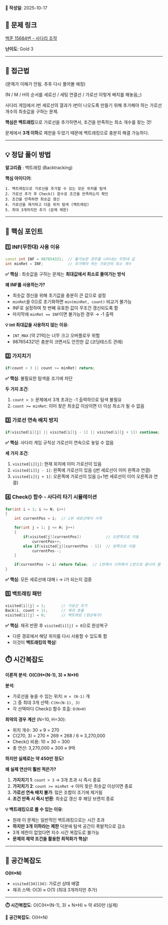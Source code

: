 **📅 작성일**: 2025-10-17

## 🔗 문제 링크

[백준 15684번 - 사다리 조작](https://www.acmicpc.net/problem/15684)

**난이도**: Gold 3

---

## 🤔 접근법

(문제가 이해가 안됨. 추후 다시 풀어볼 예정)

(N / M / H의 순서를 세로선 / 세팅 연결선 / 가로선 이렇게 배치를 해놓음;;)

사다리 게임에서 i번 세로선의 결과가 i번이 나오도록 만들기 위해 추가해야 하는 가로선 개수의 최솟값을 구하는 문제.

**핵심은 백트래킹**으로 가로선을 추가하면서, 조건을 만족하는 최소 개수를 찾는 것!

문제에서 **3개 이하**로 제한을 두었기 때문에 백트래킹으로 충분히 해결 가능하다.

---

## 💡 정답 풀이 방법

**알고리즘** : 백트래킹 (Backtracking)

**핵심 아이디어**:
```
1. 백트래킹으로 가로선을 추가할 수 있는 모든 위치를 탐색
2. 가로선 추가 후 Check() 함수로 조건을 만족하는지 확인
3. 조건을 만족하면 최솟값 갱신
4. 가로선을 제거하고 다음 위치 탐색 (백트래킹)
5. 최대 3개까지만 추가 (문제 제한)
```

---

## 🔑 핵심 포인트

### 1️⃣ INF(무한대) 사용 이유

```cpp
const int INF = 987654321;  // 불가능한 경우를 나타내는 무한대 값
int minRet = INF;           // 추가해야 하는 가로선의 최소 개수
```

**✅ 핵심** : 최솟값을 구하는 문제는 **최대값에서 최소로 줄여가는 방식**

**왜 INF를 사용하는가?**
- 최솟값 갱신을 위해 초기값을 충분히 큰 값으로 설정
- `minRet`을 0으로 초기화하면 `min(minRet, count)` 비교가 불가능
- INF로 설정하여 첫 번째 유효한 값이 무조건 갱신되도록 함
- 마지막에 `minRet == INF`이면 불가능한 경우 → -1 출력

**💡 int 최대값을 사용하지 않는 이유**:
- `INT_MAX` (약 21억)는 너무 크고 오버플로우 위험
- 987654321은 충분히 크면서도 안전한 값 (코딩테스트 관례)

### 2️⃣ 가지치기

```cpp
if(count > 3 || count >= minRet) return;
```

**✅ 핵심**: 불필요한 탐색을 조기에 차단

**두 가지 조건**:
1. `count > 3`: 문제에서 3개 초과는 -1 출력하므로 탐색 불필요
2. `count >= minRet`: 이미 찾은 최솟값 이상이면 더 이상 최소가 될 수 없음

### 3️⃣ 가로선 연속 배치 방지

```cpp
if(visited[i][j] || visited[i][j - 1] || visited[i][j + 1]) continue;
```

**✅ 핵심**: 사다리 게임 규칙상 가로선이 연속으로 놓일 수 없음

**세 가지 조건**:
1. `visited[i][j]`: 현재 위치에 이미 가로선이 있음
2. `visited[i][j - 1]`: 왼쪽에 가로선이 있음 (j번 세로선이 이미 왼쪽과 연결)
3. `visited[i][j + 1]`: 오른쪽에 가로선이 있음 (j+1번 세로선이 이미 오른쪽과 연결)

### 4️⃣ Check() 함수 - 사다리 타기 시뮬레이션

```cpp
for(int i = 1; i <= N; i++)
{
    int currentPos = i;  // i번 세로선에서 시작

    for(int j = 1; j <= H; j++)
    {
        if(visited[j][currentPos])           // 오른쪽으로 이동
            currentPos++;
        else if(visited[j][currentPos - 1])  // 왼쪽으로 이동
            currentPos--;
    }

    if(currentPos != i) return false;  // i번에서 시작해서 i번으로 끝나야 함
}
```

**✅ 핵심**: 모든 세로선에 대해 i → i가 되는지 검증

### 5️⃣ 백트래킹 패턴

```cpp
visited[i][j] = 1;       // 가로선 추가
Back(i, count + 1);      // 재귀 호출
visited[i][j] = 0;       // 백트래킹 (원상복구)
```

**✅ 핵심**: 재귀 반환 후 `visited[i][j] = 0`으로 원상복구
- 다른 경로에서 해당 위치를 다시 사용할 수 있도록 함
- 이것이 **백트래킹의 핵심**!

## ⏱️ 시간복잡도

**이론적 분석**: **O(C(H×(N-1), 3) × N×H)**

**분석**:
- 가로선을 놓을 수 있는 위치: `H × (N-1)` 개
- 그 중 최대 3개 선택: `C(H×(N-1), 3)`
- 각 선택마다 Check() 함수 호출: `O(N×H)`

**최악의 경우 계산** (N=10, H=30):
- 위치 개수: 30 × 9 = 270
- C(270, 3) = 270 × 269 × 268 / 6 ≈ 3,270,000
- Check() 비용: 10 × 30 = 300
- 총 연산: 3,270,000 × 300 ≈ 9억

**하지만 실제로는 약 450만 정도!**

**왜 실제 연산이 훨씬 적은가?**
1. **가지치기 1**: `count > 3` → 3개 초과 시 즉시 종료
2. **가지치기 2**: `count >= minRet` → 이미 찾은 최솟값 이상이면 종료
3. **가로선 연속 배치 불가**: 많은 조합이 조기에 제거됨
4. **조건 만족 시 즉시 반환**: 최솟값 갱신 후 해당 브랜치 종료

**💡 백트래킹으로 풀 수 있는 이유**:
- 원래 이 문제는 일반적인 백트래킹으로는 시간 초과
- **하지만 3개 이하라는 제한** 덕분에 탐색 공간이 폭발적으로 감소
- 3개 제한이 없었다면 지수 시간 복잡도로 불가능
- **문제의 제약 조건을 활용한 최적화가 핵심!**

---

## 💾 공간복잡도

**O(H×N)**
- `visited[34][34]`: 가로선 상태 배열
- 재귀 스택: O(3) ≈ O(1) (최대 3개까지만 추가)

---

**⏱️ 시간복잡도**: O(C(H×(N-1), 3) × N×H) ≈ 약 450만 (실제)

**💾 공간복잡도**: O(H×N)
